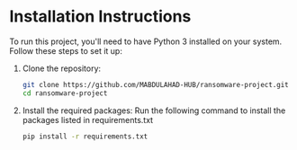 # Installation Instructions

To run this project, you'll need to have Python 3 installed on your system. Follow these steps to set it up:

1. Clone the repository:
   ```bash
   git clone https://github.com/MABDULAHAD-HUB/ransomware-project.git
   cd ransomware-project
   
2. Install the required packages:
   Run the following command to install the packages listed in requirements.txt
   ```bash
   pip install -r requirements.txt
